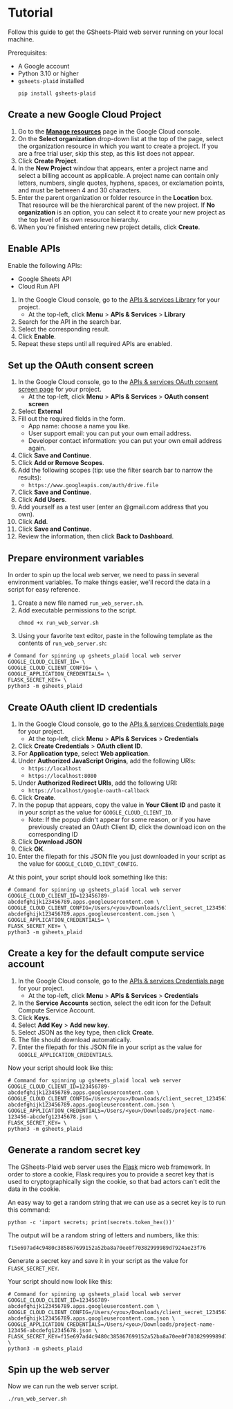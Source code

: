# Tutorial
Follow this guide to get the GSheets-Plaid web server running on your local machine.

Prerequisites:
  * A Google account
  * Python 3.10 or higher
  * `gsheets-plaid` installed
    ```
    pip install gsheets-plaid
    ```

## Create a new Google Cloud Project
1. Go to the [**Manage resources**](https://console.cloud.google.com/cloud-resource-manager?walkthrough_id=resource-manager--create-project&_ga=2.155866301.763359671.1663352190-792365341.1663020331) page in the Google Cloud console.
1. On the **Select organization** drop-down list at the top of the page, select the organization resource in which you want to create a project. If you are a free trial user, skip this step, as this list does not appear.
1. Click **Create Project**.
1. In the **New Project** window that appears, enter a project name and select a billing account as applicable. A project name can contain only letters, numbers, single quotes, hyphens, spaces, or exclamation points, and must be between 4 and 30 characters.
1. Enter the parent organization or folder resource in the **Location** box. That resource will be the hierarchical parent of the new project. If **No organization** is an option, you can select it to create your new project as the top level of its own resource hierarchy.
1. When you're finished entering new project details, click **Create**.

## Enable APIs
Enable the following APIs:
  * Google Sheets API
  * Cloud Run API

1. In the Google Cloud console, go to the [APIs & services Library](https://console.cloud.google.com/apis/library) for your project.
    * At the top-left, click **Menu** > **APIs & Services** > **Library**
1. Search for the API in the search bar.
1. Select the corresponding result.
1. Click **Enable**.
1. Repeat these steps until all required APIs are enabled.

## Set up the OAuth consent screen
1. In the Google Cloud console, go to the [APIs & services OAuth consent screen page](https://console.cloud.google.com/apis/credentials/consent) for your project.
    * At the top-left, click **Menu** > **APIs & Services** > **OAuth consent screen**
1. Select **External**
1. Fill out the required fields in the form.
    * App name: choose a name you like.
    * User support email: you can put your own email address.
    * Developer contact information: you can put your own email address again.
1. Click **Save and Continue**.
1. Click **Add or Remove Scopes**.
1. Add the following scopes (tip: use the filter search bar to narrow the results):
    * `https://www.googleapis.com/auth/drive.file`
1. Click **Save and Continue**.
1. Click **Add Users**.
1. Add yourself as a test user (enter an @gmail.com address that you own).
1. Click **Add**.
1. Click **Save and Continue**.
1. Review the information, then click **Back to Dashboard**.

## Prepare environment variables
In order to spin up the local web server, we need to pass in several environment variables. To make things easier, we'll record the data in a script for easy reference.

1. Create a new file named `run_web_server.sh`.
1. Add executable permissions to the script.
   ```
   chmod +x run_web_server.sh
   ```
1. Using your favorite text editor, paste in the following template as the contents of `run_web_server.sh`:
```shell
# Command for spinning up gsheets_plaid local web server
GOOGLE_CLOUD_CLIENT_ID= \
GOOGLE_CLOUD_CLIENT_CONFIG= \
GOOGLE_APPLICATION_CREDENTIALS= \
FLASK_SECRET_KEY= \
python3 -m gsheets_plaid
```

## Create OAuth client ID credentials
1. In the Google Cloud console, go to the [APIs & services Credentials page](https://console.cloud.google.com/apis/credentials) for your project.
    * At the top-left, click **Menu** > **APIs & Services** > **Credentials**
1. Click **Create Credentials** > **OAuth client ID**.
1. For **Application type**, select **Web application**.
1. Under **Authorized JavaScript Origins**, add the following URIs:
    * `https://localhost`
    * `https://localhost:8080`
1. Under **Authorized Redirect URIs**, add the following URI:
    * `https://localhost/google-oauth-callback`
1. Click **Create**.
1. In the popup that appears, copy the value in **Your Client ID** and paste it in your script as the value for `GOOGLE_CLOUD_CLIENT_ID`.
    * Note: If the popup didn't appear for some reason, or if you have previously created an OAuth Client ID, click the download icon on the corresponding ID
1. Click **Download JSON**
1. Click **OK**.
1. Enter the filepath for this JSON file you just downloaded in your script as the value for `GOOGLE_CLOUD_CLIENT_CONFIG`.

At this point, your script should look something like this:
```shell
# Command for spinning up gsheets_plaid local web server
GOOGLE_CLOUD_CLIENT_ID=123456789-abcdefghijk123456789.apps.googleusercontent.com \
GOOGLE_CLOUD_CLIENT_CONFIG=/Users/<you>/Downloads/client_secret_123456789-abcdefghijk123456789.apps.googleusercontent.com.json \
GOOGLE_APPLICATION_CREDENTIALS= \
FLASK_SECRET_KEY= \
python3 -m gsheets_plaid
```

## Create a key for the default compute service account
1. In the Google Cloud console, go to the [APIs & services Credentials page](https://console.cloud.google.com/apis/credentials) for your project.
    * At the top-left, click **Menu** > **APIs & Services** > **Credentials**
1. In the **Service Accounts** section, select the edit icon for the Default Compute Service Account.
1. Click **Keys**.
1. Select **Add Key** > **Add new key**.
1. Select JSON as the key type, then click **Create**.
1. The file should download automatically.
1. Enter the filepath for this JSON file in your script as the value for `GOOGLE_APPLICATION_CREDENTIALS`.

Now your script should look like this:
```shell
# Command for spinning up gsheets_plaid local web server
GOOGLE_CLOUD_CLIENT_ID=123456789-abcdefghijk123456789.apps.googleusercontent.com \
GOOGLE_CLOUD_CLIENT_CONFIG=/Users/<you>/Downloads/client_secret_123456789-abcdefghijk123456789.apps.googleusercontent.com.json \
GOOGLE_APPLICATION_CREDENTIALS=/Users/<you>/Downloads/project-name-123456-abcdefg12345678.json \
FLASK_SECRET_KEY= \
python3 -m gsheets_plaid
```

## Generate a random secret key
The GSheets-Plaid web server uses the [Flask](https://flask.palletsprojects.com/en/2.2.x/) micro web framework. In order to store a cookie, Flask requires you to provide a secret key that is used to cryptographically sign the cookie, so that bad actors can't edit the data in the cookie.

An easy way to get a random string that we can use as a secret key is to run this command:
```shell
python -c 'import secrets; print(secrets.token_hex())'
```
The output will be a random string of letters and numbers, like this:
```
f15e697ad4c9480c385867699152a52ba8a70ee0f70382999989d7924ae23f76
```
Generate a secret key and save it in your script as the value for `FLASK_SECRET_KEY`.

Your script should now look like this:
```shell
# Command for spinning up gsheets_plaid local web server
GOOGLE_CLOUD_CLIENT_ID=123456789-abcdefghijk123456789.apps.googleusercontent.com \
GOOGLE_CLOUD_CLIENT_CONFIG=/Users/<you>/Downloads/client_secret_123456789-abcdefghijk123456789.apps.googleusercontent.com.json \
GOOGLE_APPLICATION_CREDENTIALS=/Users/<you>/Downloads/project-name-123456-abcdefg12345678.json \
FLASK_SECRET_KEY=f15e697ad4c9480c385867699152a52ba8a70ee0f70382999989d7924ae23f76 \
python3 -m gsheets_plaid
```

## Spin up the web server
Now we can run the web server script.
```
./run_web_server.sh
```
